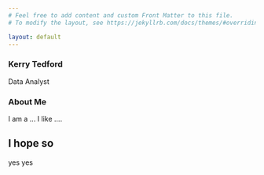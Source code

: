 ```yaml
---
# Feel free to add content and custom Front Matter to this file.
# To modify the layout, see https://jekyllrb.com/docs/themes/#overriding-theme-defaults

layout: default
---
```

### Kerry Tedford
Data Analyst 

### About Me
I am a ... I like ....

## I hope so
yes yes
